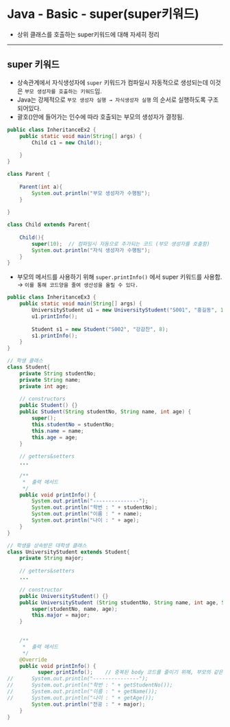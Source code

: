 # Java - Basic - super(super키워드)
- 상위 클래스를 호출하는 super키워드에 대해 자세히 정리

---

## super 키워드
- 상속관계에서 자식생성자에 `super` 키워드가 컴파일시 자동적으로 생성되는데 이것은 `부모 생성자를 호출하는 키워드`임.
- Java는 강제적으로 `부모 생성자 실행 → 자식생성자 실행` 의 순서로 실행하도록 구조되어있다.
- 괄호()안에 들어가는 인수에 따라 호출되는 부모의 생성자가 결정됨.

```java
public class InheritanceEx2 {
	public static void main(String[] args) {
		Child c1 = new Child();
		
	}
}

class Parent {
	
	Parent(int a){
		System.out.println("부모 생성자가 수행됨");
	}
	
}

class Child extends Parent{
	
	Child(){
		super(10);	// 컴파일시 자동으로 추가되는 코드 (부모 생성자를 호출함)
		System.out.println("자식 생성자가 수행됨");
	}
}
```
- 부모의 메서드를 사용하기 위해 `super.printInfo()` 에서 super 키워드를 사용함. → `이를 통해 코드양을 줄여 생산성을 올릴 수 있다.`
```java
public class InheritanceEx3 {
	public static void main(String[] args) {
		UniversityStudent u1 = new UniversityStudent("S001", "홍길동", 10, "컴공");
		u1.printInfo();
		
		Student s1 = new Student("S002", "강감찬", 8);
		s1.printInfo();
	}
}

// 학생 클래스
class Student{
	private String studentNo;
	private String name;
	private int age;
	
	// constructors
	public Student() {}
	public Student(String studentNo, String name, int age) {
		super();
		this.studentNo = studentNo;
		this.name = name;
		this.age = age;
	}
	
	// getters&setters
	...
	
	/**
	 *  출력 메서드
	 */
	public void printInfo() {
		System.out.println("---------------");
		System.out.println("학번 : " + studentNo);
		System.out.println("이름 : " + name);
		System.out.println("나이 : " + age);
	}
}

// 학생을 상속받은 대학생 클래스
class UniversityStudent extends Student{
	private String major;
	
	// getters&setters
	...

	// constructor
	public UniversityStudent() {}
	public UniversityStudent (String studentNo, String name, int age, String major) {
		super(studentNo, name, age);
		this.major = major;
	}
	

	/**
	 *  출력 메서드
	 */
	@Override
	public void printInfo() {
		  super.printInfo();	// 중복된 body 코드를 줄이기 위해, 부모의 같은 메서드를 활용
//		System.out.println("---------------");
//		System.out.println("학번 : " + getStudentNo());
//		System.out.println("이름 : " + getName());
//		System.out.println("나이 : " + getAge());
		System.out.println("전공 : " + major);
	}
}
```
